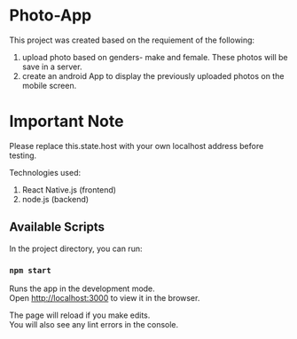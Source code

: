 # Photo-App

This project was created based on the requiement of the following:
1. upload photo based on genders- make and female. These photos will be save in a server.
2. create an android App to display the previously uploaded photos on the mobile screen.

# Important Note
Please replace this.state.host with your own localhost address before testing.

Technologies used:

1. React Native.js (frontend)
2. node.js (backend)

## Available Scripts

In the project directory, you can run:

### `npm start`

Runs the app in the development mode.<br />
Open [http://localhost:3000](http://localhost:3000) to view it in the browser.

The page will reload if you make edits.<br />
You will also see any lint errors in the console.
